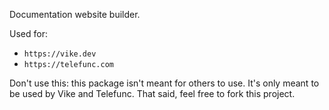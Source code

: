 Documentation website builder.

Used for:
- `https://vike.dev`
- `https://telefunc.com`

Don't use this: this package isn't meant for others to use. It's only meant to be used by Vike and Telefunc. That said, feel free to fork this project.
